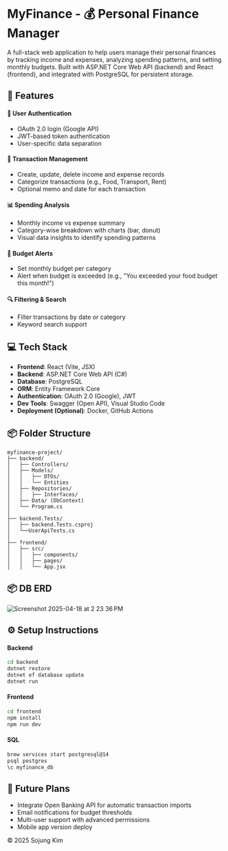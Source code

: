 # MyFinance - 💰 Personal Finance Manager

A full-stack web application to help users manage their personal finances by tracking income and expenses, analyzing spending patterns, and setting monthly budgets. Built with ASP.NET Core Web API (backend) and React (frontend), and integrated with PostgreSQL for persistent storage.

## 🚀 Features

#### 🔐 User Authentication

- OAuth 2.0 login (Google API)
- JWT-based token authentication
- User-specific data separation

#### 💸 Transaction Management

- Create, update, delete income and expense records
- Categorize transactions (e.g., Food, Transport, Rent)
- Optional memo and date for each transaction

#### 📊 Spending Analysis

- Monthly income vs expense summary
- Category-wise breakdown with charts (bar, donut)
- Visual data insights to identify spending patterns

#### 🔔 Budget Alerts

- Set monthly budget per category
- Alert when budget is exceeded (e.g., "You exceeded your food budget this month!")

#### 🔍 Filtering & Search

- Filter transactions by date or category
- Keyword search support

## 💻 Tech Stack

- **Frontend**: React (Vite, JSX)
- **Backend**: ASP.NET Core Web API (C#)
- **Database**: PostgreSQL 
- **ORM**: Entity Framework Core
- **Authentication**: OAuth 2.0 (Google), JWT
- **Dev Tools**: Swagger (Open API), Visual Studio Code
- **Deployment (Optional)**: Docker, GitHub Actions

## 📦 Folder Structure

```
myfinance-project/
├── backend/
│   ├── Controllers/
│   ├── Models/
│   │   ├── DTOs/
│   │   └── Entities
│   ├── Repositories/
│   │   ├── Interfaces/
│   ├── Data/ (DbContext)
│   └── Program.cs
│
├── backend.Tests/           
│   ├── backend.Tests.csproj
│   └──UserApiTests.cs
│
├── frontend/
│   ├── src/
│   │   ├── components/
│   │   ├── pages/
│   │   └── App.jsx
```

## 📦 DB ERD

![Screenshot 2025-04-18 at 2 23 36 PM](https://github.com/user-attachments/assets/a39572ba-0771-41d3-b911-375c01f0c2a3)


## ⚙️ Setup Instructions

#### Backend

```bash
cd backend
dotnet restore
dotnet ef database update
dotnet run
```

#### Frontend

```bash
cd frontend
npm install
npm run dev
```

#### SQL

```bash
brew services start postgresql@14
psql postgres
\c myfinance_db
```

## 📌 Future Plans

- Integrate Open Banking API for automatic transaction imports
- Email notifications for budget thresholds
- Multi-user support with advanced permissions
- Mobile app version deploy

© 2025 Sojung Kim
